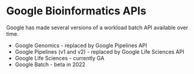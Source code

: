 # Google Bioinformatics APIs

Google has made several versions of a workload batch API available over time.

- Google Genomics - replaced by Google Pipelines API
- Google Pipelines (v1 and v2) - replaced by Google Life Sciences API
- Google Life Sciences - currently GA
- Google Batch - beta in 2022
